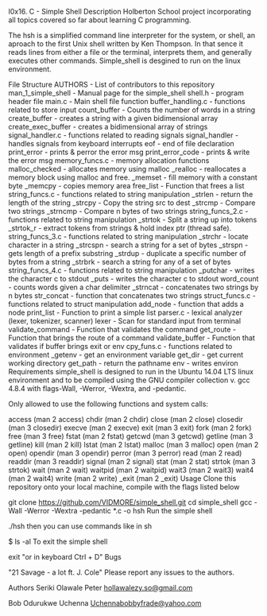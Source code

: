 I0x16. C - Simple Shell
Description
Holberton School project incorporating all topics covered so far about learning C programming.

The hsh is a simplified command line interpreter for the system, or shell, an aproach to the first Unix shell written by Ken Thompson. In that sence it reads lines from either a file or the terminal, interprets them, and generally executes other commands. Simple_shell is desgined to run on the linux environment.

File Structure
AUTHORS - List of contributors to this repository
man_1_simple_shell - Manual page for the simple_shell
shell.h - program header file
main.c - Main shell file function
buffer_handling.c - functions related to store input
count_buffer - Counts the number of words in a string
create_buffer - creates a string with a given bidimensional array
create_exec_buffer - creates a bidimensional array of strings
signal_handler.c - functions related to reading signals
signal_handler - handles signals from keyboard interrupts
eof - end of file declaration
print_error - prints & perror the error msg
print_error_code - prints & write the error msg
memory_funcs.c - memory allocation functions
malloc_checked - allocates memory using malloc
_realloc - reallocates a memory block using malloc and free.
_memset - fill memory with a constant byte
_memcpy - copies memory area
free_list - Function that frees a list
string_funcs.c - functions related to string manipulation
_strlen - return the length of the string
_strcpy - Copy the string src to dest
_strcmp - Compare two strings
_strncmp - Compare n bytes of two strings
string_funcs_2.c - functions related to string manipulation
_strtok - Split a string up into tokens
_strtok_r - extract tokens from strings & hold index ptr (thread safe).
string_funcs_3.c - functions related to string manipulation
_strchr - locate character in a string
_strcspn - search a string for a set of bytes
_strspn - gets length of a prefix substring
_strdup - duplicate a specific number of bytes from a string
_strbrk - search a string for any of a set of bytes
string_funcs_4.c - functions related to string manipulation
_putchar - writes the character c to stdout
_puts - writes the character c to stdout
word_count - counts words given a char delimiter
_strncat - concatenates two strings by n bytes
str_concat - function that concatenates two strings
struct_funcs.c - functions related to struct manipulation
add_node - function that adds a node
print_list - Function to print a simple list
parser.c - lexical analyzer (lexer, tokenizer, scanner)
lexer - Scan for standard input from terminal
validate_command - Function that validates the command
get_route - Function that brings the route of a command
validate_buffer - Function that validates if buffer brings exit or env
cpy_funs.c - functions related to environment
_getenv - get an environment variable
get_dir - get current working directory
get_path - return the pathname
env - writes environ
Requirements
simple_shell is designed to run in the Ubuntu 14.04 LTS linux environment and to be compiled using the GNU compiler collection v. gcc 4.8.4 with flags-Wall, -Werror, -Wextra, and -pedantic.

Only allowed to use the following functions and system calls:

access (man 2 access)
chdir (man 2 chdir)
close (man 2 close)
closedir (man 3 closedir)
execve (man 2 execve)
exit (man 3 exit)
fork (man 2 fork)
free (man 3 free)
fstat (man 2 fstat)
getcwd (man 3 getcwd)
getline (man 3 getline)
kill (man 2 kill)
lstat (man 2 lstat)
malloc (man 3 malloc)
open (man 2 open)
opendir (man 3 opendir)
perror (man 3 perror)
read (man 2 read)
readdir (man 3 readdir)
signal (man 2 signal)
stat (man 2 stat)
strtok (man 3 strtok)
wait (man 2 wait)
waitpid (man 2 waitpid)
wait3 (man 2 wait3)
wait4 (man 2 wait4)
write (man 2 write)
_exit (man 2 _exit)
Usage
Clone this repository onto your local machine, compile with the flags listed below

git clone https://github.com/VIDMORE/simple_shell.git
cd simple_shell
gcc -Wall -Werror -Wextra -pedantic *.c -o hsh
Run the simple shell

./hsh
then you can use commands like in sh

$ ls -al
To exit the simple shell

exit
"or in keyboard Ctrl + D"
Bugs


"21 Savage - a lot ft. J. Cole" Please report any issues to the authors.

Authors
Seriki Olawale Peter <hollawalezy.so@gmail.com>

Bob Odurukwe Uchenna <Uchennabobbyfrade@yahoo.com>
